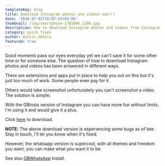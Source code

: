 ```yaml
---
templateKey: blog
title: Download Instagram photos and videos now!!!
date: '2018-07-02T16:07:35+03:00'
thumbnail: /img/smartphone-1701096_1280.jpg
description: How to download Instagram photos and videos from Instagram.
category: quick fixes
author: Austin Okhala
featured: true
---
```

Good moments pass our eyes everyday yet we can't save it for some other time or for someone else. The question of how to download Instagram photos and videos has been answered in different ways.

There are extensions and apps put in place to help you out on this but it's just too much of work. Some people even pay for it.

Others would take screenshot unfortunately you can't screenshot a video. The solution is simple;

With the GBInsta version of Instagram you can have more fun without limits. I'm using it and would give it a plus.

Click [here](https://latestmodapks.com/gb-instagram-apk-download-android/) to download.

**NOTE:** The above download version is experiencing some bugs as of late. Stay in touch, I'll let you know when it's fixed.

However, the whatsapp version is supercool, with all themes and freedom you want, you can make what you want it to be. 

See also [GBWhatsApp](https://www.techgenius.me/2018-06-25-install-whatsapp-on-blackberry-for-free-whatsapp10-is-not-the-only-option/) Install.
